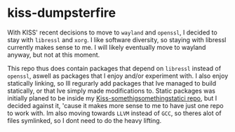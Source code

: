 # kiss-dumpsterfire

With KISS' recent decisions to move to `wayland` and `openssl`, I decided to stay with `libressl` and `xorg`.
I like software diversity, so staying with libressl currently makes sense to me. I will likely eventually move to wayland anyway, but not at this moment. 

This repo thus does contain packages that depend on `libressl` instead of `openssl`, aswell as packages that I enjoy and/or experiment with. 
I also enjoy statically linking, so Ill regurarly add packages that Ive managed to build statically, or that Ive simply made modifications to. Static packages was initially planed to be inside my [Kiss-somethigsomethingstatici repo](https://github.com/hovercats/kiss-somethingsomethingstatic), but I decided against it, 'cause it makes more sense to me to have just one repo to work with.
Im also moving towards `LLVM` instead of `GCC`, so theres alot of files symlinked, so I dont need to do the heavy lifting.
